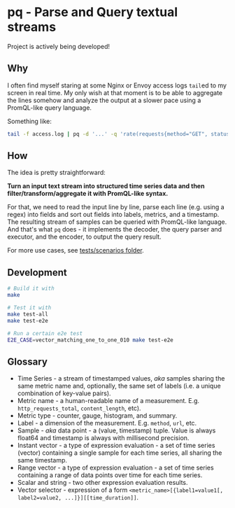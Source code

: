 # pq - Parse and Query textual streams

Project is actively being developed!

## Why

I often find myself staring at some Nginx or Envoy access logs `tail`ed to my screen
in real time.  My only wish at that moment is to be able to aggregate the lines
somehow and analyze the output at a slower pace using a PromQL-like query language.

Something like:

```bash
tail -f access.log | pq -d '...' -q 'rate(requests{method="GET", status_code=~"5"}[1s])'
```

##  How

The idea is pretty straightforward:

**Turn an input text stream into structured time series data
and then filter/transform/aggregate it with PromQL-like syntax.**

For that, we need to read the input line by line, parse each line (e.g. using a regex)
into fields and sort out fields into labels, metrics, and a timestamp. The resulting
stream of samples can be queried with PromQL-like language. And that's what `pq`
does - it implements the decoder, the query parser and executor, and the
encoder, to output the query result.

For more use cases, see [tests/scenarios folder](tests/scenarios).


## Development

```bash
# Build it with
make

# Test it with
make test-all
make test-e2e

# Run a certain e2e test
E2E_CASE=vector_matching_one_to_one_010 make test-e2e
```

## Glossary

- Time Series - a stream of timestamped values, _aka_ samples sharing the same metric name and, optionally, the same set of labels (i.e. a unique combination of key-value pairs).
- Metric name - a human-readable name of a measurement. E.g. `http_requests_total`, `content_length`, etc).
- Metric type - counter, gauge, histogram, and summary.
- Label - a dimension of the measurement. E.g. `method`, `url`, etc.
- Sample - _aka_ data point - a (value, timestamp) tuple. Value is always float64 and timestamp is always with millisecond precision.
- Instant vector - a type of expression evaluation - a set of time series (vector) containing a single sample for each time series, all sharing the same timestamp.
- Range vector - a type of expression evaluation - a set of time series containing a range of data points over time for each time series.
- Scalar and string - two other expression evaluation results.
- Vector selector - expression of a form `<metric_name>[{label1=value1[, label2=value2, ...]}][[time_duration]]`.

